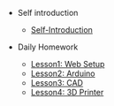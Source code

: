 <!-- 侧边栏 docs/_sidebar.md -->
- Self introduction
  - [Self-Introduction](self-introduction.md)

- Daily Homework
  - [Lesson1: Web Setup](DailyHomework/lesson1-web-site-setup.md)
  - [Lesson2: Arduino](DailyHomework/lesson2-arduino.md)
  - [Lesson3: CAD](DailyHomework/lesson3-cad.md)
  - [Lesson4: 3D Printer](DailyHomework/lesson4-3d-printer.md)